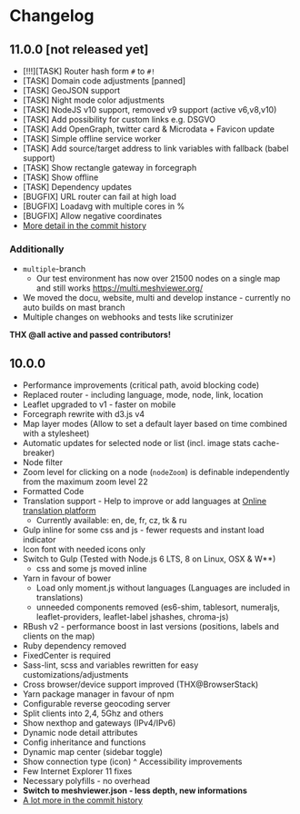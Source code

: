 # Changelog


## 11.0.0 [not released yet]
* [!!!][TASK] Router hash form `#` to `#!`
* [TASK] Domain code adjustments [panned]
* [TASK] GeoJSON support
* [TASK] Night mode color adjustments
* [TASK] NodeJS v10 support, removed v9 support (active v6,v8,v10)
* [TASK] Add possibility for custom links e.g. DSGVO
* [TASK] Add OpenGraph, twitter card & Microdata + Favicon update
* [TASK] Simple offline service worker
* [TASK] Add source/target address to link variables with fallback (babel support)
* [TASK] Show rectangle gateway in forcegraph
* [TASK] Show offline 
* [TASK] Dependency updates
* [BUGFIX] URL router can fail at high load
* [BUGFIX] Loadavg with multiple cores in %
* [BUGFIX] Allow negative coordinates
* [More detail in the commit history](https://github.com/ffrgb/meshviewer/commits/master)

### Additionally
* `multiple`-branch
	* Our test environment has now over 21500 nodes on a single map and still works  https://multi.meshviewer.org/
* We moved the docu, website, multi and develop instance - currently no auto builds on mast branch
* Multiple changes on webhooks and tests like scrutinizer

**THX @all active and passed contributors!**

## 10.0.0

* Performance improvements (critical path, avoid blocking code)
* Replaced router - including language, mode, node, link, location
* Leaflet upgraded to v1 - faster on mobile
* Forcegraph rewrite with d3.js v4
* Map layer modes \(Allow to set a default layer based on time combined with a stylesheet\)
* Automatic updates for selected node or list \(incl. image stats cache-breaker\)
* Node filter
* Zoom level for clicking on a node \(`nodeZoom`\) is definable independently from the maximum zoom level 22
* Formatted Code
* Translation support - Help to improve or add languages at [Online translation platform](https://poeditor.com/join/project/VZBjPNNic9)
  * Currently available: en, de, fr, cz, tk & ru
* Gulp inline for some css and js - fewer requests and instant load indicator
* Icon font with needed icons only
* Switch to Gulp \(Tested with Node.js 6 LTS, 8 on Linux, OSX & W\*\*\)
  * css and some js moved inline
* Yarn in favour of bower
  * Load only moment.js without languages \(Languages are included in translations\)
  * unneeded components removed \(es6-shim, tablesort, numeraljs, leaflet-providers, leaflet-label jshashes, chroma-js\)
* RBush v2 - performance boost in last versions \(positions, labels and clients on the map\)
* Ruby dependency removed
* FixedCenter is required
* Sass-lint, scss and variables rewritten for easy customizations/adjustments
* Cross browser/device support improved \(THX@BrowserStack\)
* Yarn package manager in favour of npm
* Configurable reverse geocoding server
* Split clients into 2,4, 5Ghz and others
* Show nexthop and gateways \(IPv4/IPv6\)
* Dynamic node detail attributes
* Config inheritance and functions
* Dynamic map center (sidebar toggle)
* Show connection type (icon)
^ Accessibility improvements
* Few Internet Explorer 11 fixes
* Necessary polyfills - no overhead
* **Switch to meshviewer.json - less depth, new informations**
* [A lot more in the commit history](https://github.com/ffrgb/meshviewer/commits/master)



